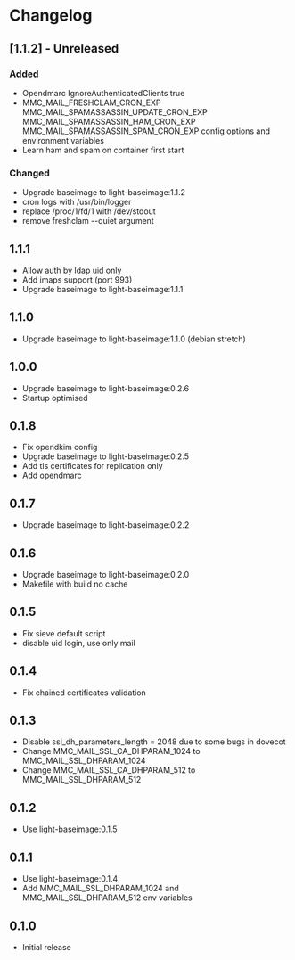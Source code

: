 # Changelog

## [1.1.2] - Unreleased
### Added
  - Opendmarc IgnoreAuthenticatedClients true
  - MMC_MAIL_FRESHCLAM_CRON_EXP MMC_MAIL_SPAMASSASSIN_UPDATE_CRON_EXP MMC_MAIL_SPAMASSASSIN_HAM_CRON_EXP MMC_MAIL_SPAMASSASSIN_SPAM_CRON_EXP  config options and environment variables
  - Learn ham and spam on container first start

### Changed
  - Upgrade baseimage to light-baseimage:1.1.2
  - cron logs with /usr/bin/logger
  - replace /proc/1/fd/1 with /dev/stdout
  - remove freshclam --quiet argument

## 1.1.1
  - Allow auth by ldap uid only
  - Add imaps support (port 993)
  - Upgrade baseimage to light-baseimage:1.1.1

## 1.1.0
  - Upgrade baseimage to light-baseimage:1.1.0 (debian stretch)

## 1.0.0
  - Upgrade baseimage to light-baseimage:0.2.6
  - Startup optimised

## 0.1.8
  - Fix opendkim config
  - Upgrade baseimage to light-baseimage:0.2.5
  - Add tls certificates for replication only
  - Add opendmarc

## 0.1.7
  - Upgrade baseimage to light-baseimage:0.2.2

## 0.1.6
  - Upgrade baseimage to light-baseimage:0.2.0
  - Makefile with build no cache

## 0.1.5
  - Fix sieve default script
  - disable uid login, use only mail

## 0.1.4
  - Fix chained certificates validation

## 0.1.3
  - Disable ssl_dh_parameters_length = 2048 due to some bugs in dovecot
  - Change MMC_MAIL_SSL_CA_DHPARAM_1024 to MMC_MAIL_SSL_DHPARAM_1024
  - Change MMC_MAIL_SSL_CA_DHPARAM_512 to MMC_MAIL_SSL_DHPARAM_512

## 0.1.2
  - Use light-baseimage:0.1.5

## 0.1.1
  - Use light-baseimage:0.1.4
  - Add MMC_MAIL_SSL_DHPARAM_1024 and MMC_MAIL_SSL_DHPARAM_512 env variables

## 0.1.0
  - Initial release
